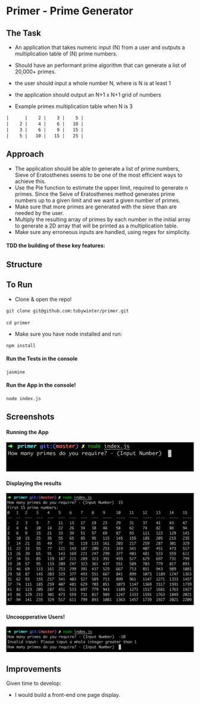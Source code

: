 
Primer - Prime Generator
========================

## The Task
* An application that takes numeric input (N) from a user and outputs a multiplication table of (N) prime numbers.
* Should have an performant prime algorithm that can generate a list of 20,000+ primes.
* the user should input a whole number N, where is N is at least 1
* the application should output an N+1 x N+1 grid of numbers

* Example primes multiplication table when N is 3
```
|      |    2 |    3 |    5 |
|    2 |    4 |    6 |   10 |
|    3 |    6 |    9 |   15 |
|    5 |   10 |   15 |   25 |
```

## Approach
- The application should be able to generate a list of prime numbers, Sieve of Eratosthenes seems to be one of the most efficient ways to achieve this.
- Use the Pie function to estimate the upper limit, required to generate n primes. Since the Seive of Eratosthenes method generates prime numbers up to a given limit and we want a given number of primes.
- Make sure that more primes are generated with the sieve than are needed by the user.
- Multiply the resulting array of primes by each number in the initial array to generate a 2D array that will be printed as a multiplication table.
- Make sure any erroneous inputs are handled, using regex for simplicity. 



#### TDD the building of these key features:

## Structure

## To Run

- Clone & open the repo!

```
git clone git@github.com:tobywinter/primer.git

cd primer
```
- Make sure you have node installed and run:

```
npm install
```

#### Run the Tests in the console

```
jasmine
```

#### Run the App in the console!

```
node index.js

```

## Screenshots
#### Running the App

![Running the App](imgs/run_app.png)

#### Displaying the results
![Displaying the results](imgs/results_display.png)

#### Uncoopperative Users!
![Input handling](imgs/input_handling.png)

## Improvements

Given time to develop:
- I would build a front-end one page display.
